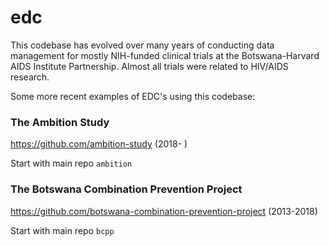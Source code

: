 # edc

This codebase has evolved over many years of conducting data management for mostly NIH-funded clinical trials at the Botswana-Harvard AIDS Institute Partnership. Almost all trials were related to HIV/AIDS research.

Some more recent examples of EDC's using this codebase:

### The Ambition Study

https://github.com/ambition-study (2018- ) 

Start with main repo `ambition`

### The Botswana Combination Prevention Project

https://github.com/botswana-combination-prevention-project (2013-2018)

Start with main repo `bcpp`
